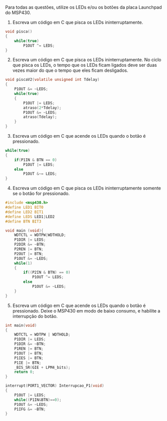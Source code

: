 Para todas as questões, utilize os LEDs e/ou os botões da placa Launchpad do MSP430.

1. Escreva um código em C que pisca os LEDs ininterruptamente.

```C
void pisca()
{
    while(true)
    	P1OUT ^= LEDS;
}
```

2. Escreva um código em C que pisca os LEDs ininterruptamente. No ciclo que pisca os LEDs, o tempo que os LEDs ficam ligados deve ser duas vezes maior do que o tempo que eles ficam desligados.

```C
void piscaV2(volatile unsigned int Tdelay)
{
    P1OUT &= ~LEDS;
    while(true)
    {
    	P1OUT |= LEDS;
    	atraso(2*Tdelay);
    	P1OUT &= ~LEDS;
    	atraso(Tdelay);
    }
}
```

3. Escreva um código em C que acende os LEDs quando o botão é pressionado.

```C
while(true)
{
    if(P1IN & BTN == 0)
    	P1OUT |= LEDS;
    else
    	P1OUT &~= LEDS;
}
```

4. Escreva um código em C que pisca os LEDs ininterruptamente somente se o botão for pressionado.

```C
#include <msp430.h>
#define LED1 BIT0
#define LED2 BIT1
#define LEDS LED1|LED2
#define BTN BIT3

void main (void){
    WDTCTL = WDTPW|WDTHOLD;
    P1DIR |= LEDS;
    P2DIR &= ~BTN;
    P2REN |= BTN;
    P2OUT |= BTN;
    P1OUT &= ~LEDS;
    while(1)
    {
        if((P2IN & BTN) == 0)
            P1OUT ^= LEDS;
        else
            P1OUT &= ~LEDS;
    }
}
```

5. Escreva um código em C que acende os LEDs quando o botão é pressionado. Deixe o MSP430 em modo de baixo consumo, e habilite a interrupção do botão.

```C
int main(void)
{
	WDTCTL = WDTPW | WDTHOLD;
	P1DIR |= LEDS;
	P1DIR &= ~BTN;
	P1REN |= BTN;
	P1OUT |= BTN;
	P1IES |= BTN;
	P1IE |= BTN;
	_BIS_SR(GIE + LPM4_bits);
	return 0;
}

interrupt(PORT1_VECTOR) Interrupcao_P1(void)
{
	P1OUT |= LEDS;
	while((P1IN&BTN)==0);
	P1OUT &= ~LEDS;
	P1IFG &= ~BTN;
}
```